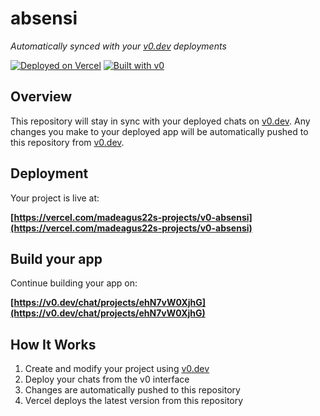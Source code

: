 # absensi

*Automatically synced with your [v0.dev](https://v0.dev) deployments*

[![Deployed on Vercel](https://img.shields.io/badge/Deployed%20on-Vercel-black?style=for-the-badge&logo=vercel)](https://vercel.com/madeagus22s-projects/v0-absensi)
[![Built with v0](https://img.shields.io/badge/Built%20with-v0.dev-black?style=for-the-badge)](https://v0.dev/chat/projects/ehN7vW0XjhG)

## Overview

This repository will stay in sync with your deployed chats on [v0.dev](https://v0.dev).
Any changes you make to your deployed app will be automatically pushed to this repository from [v0.dev](https://v0.dev).

## Deployment

Your project is live at:

**[https://vercel.com/madeagus22s-projects/v0-absensi](https://vercel.com/madeagus22s-projects/v0-absensi)**

## Build your app

Continue building your app on:

**[https://v0.dev/chat/projects/ehN7vW0XjhG](https://v0.dev/chat/projects/ehN7vW0XjhG)**

## How It Works

1. Create and modify your project using [v0.dev](https://v0.dev)
2. Deploy your chats from the v0 interface
3. Changes are automatically pushed to this repository
4. Vercel deploys the latest version from this repository